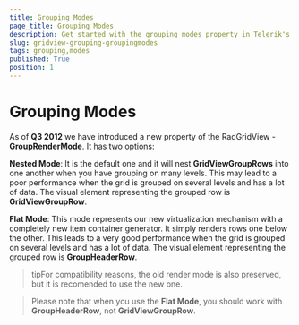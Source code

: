 ```yaml
---
title: Grouping Modes
page_title: Grouping Modes
description: Get started with the grouping modes property in Telerik's WPF DataGrid that allows you to choose either nested or flat mode. 
slug: gridview-grouping-groupingmodes
tags: grouping,modes
published: True
position: 1
---
```


# Grouping Modes

As of __Q3 2012__ we have introduced a new property of the RadGridView - __GroupRenderMode__. It has two options:

__Nested Mode__: It is the default one and it will nest __GridViewGroupRows__ into one another when you have grouping on many levels. This may lead to a poor performance when the grid is grouped on several levels and has a lot of data. The visual element representing the grouped row is __GridViewGroupRow__.    

__Flat Mode__: This mode represents our new virtualization mechanism with a completely new item container generator. It simply renders rows one below the other.  This leads to a very good performance when the grid is grouped on several levels and has a lot of data. The visual element representing the grouped row is __GroupHeaderRow__.
      
>tipFor compatibility reasons, the old render mode is also preserved, but it is recomended to use the new one.       

>Please note that when you use the __Flat Mode__, you should work with __GroupHeaderRow__, not __GridViewGroupRow__.
        
